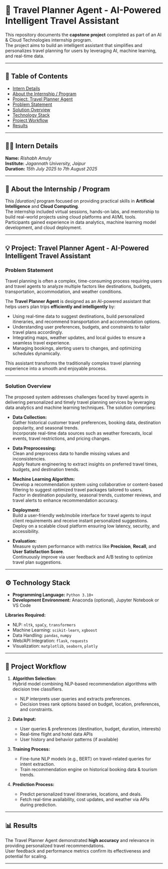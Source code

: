 # 🚀 Travel Planner Agent - AI-Powered Intelligent Travel Assistant

This repository documents the **capstone project** completed as part of an AI & Cloud Technologies internship program.  
The project aims to build an intelligent assistant that simplifies and personalizes travel planning for users by leveraging AI, machine learning, and real-time data.

---

## 📝 Table of Contents

- [Intern Details](#-intern-details)  
- [About the Internship / Program](#-about-the-internship--program)  
- [Project: Travel Planner Agent](#-project-travel-planner-agent)  
- [Problem Statement](#-problem-statement)  
- [Solution Overview](#-solution-overview)  
- [Technology Stack](#-technology-stack)  
- [Project Workflow](#-project-workflow)  
- [Results](#-results)  

---

## 👨‍💻 Intern Details

**Name:** *Rishabh Amuly*  
**Institute:** *Jagannath University, Jaipur*  
**Duration:** *15th July 2025 to 7th August 2025*  

---

## 📖 About the Internship / Program

This *[duration]* program focused on providing practical skills in **Artificial Intelligence** and **Cloud Computing**.  
The internship included virtual sessions, hands-on labs, and mentorship to build real-world projects using cloud platforms and AI/ML tools.  
Participants gained experience in data analytics, machine learning model development, and cloud deployment.

---

## 💡 Project: Travel Planner Agent - AI-Powered Intelligent Travel Assistant

### Problem Statement

Travel planning is often a complex, time-consuming process requiring users and travel agents to analyze multiple factors like destinations, budgets, transportation, accommodation, and weather conditions.  

The **Travel Planner Agent** is designed as an AI-powered assistant that helps users plan trips **efficiently and intelligently** by:  

- Using real-time data to suggest destinations, build personalized itineraries, and recommend transportation and accommodation options.  
- Understanding user preferences, budgets, and constraints to tailor travel plans accordingly.  
- Integrating maps, weather updates, and local guides to ensure a seamless travel experience.  
- Managing bookings, alerting users to changes, and optimizing schedules dynamically.  

This assistant transforms the traditionally complex travel planning experience into a smooth and enjoyable process.

---

### Solution Overview

The proposed system addresses challenges faced by travel agents in delivering personalized and timely travel planning services by leveraging data analytics and machine learning techniques. The solution comprises:

- **Data Collection:**  
  Gather historical customer travel preferences, booking data, destination popularity, and seasonal trends.  
  Incorporate real-time data sources such as weather forecasts, local events, travel restrictions, and pricing changes.

- **Data Preprocessing:**  
  Clean and preprocess data to handle missing values and inconsistencies.  
  Apply feature engineering to extract insights on preferred travel times, budgets, and destination trends.

- **Machine Learning Algorithm:**  
  Develop a recommendation system using collaborative or content-based filtering to suggest optimized travel packages tailored to users.  
  Factor in destination popularity, seasonal trends, customer reviews, and travel alerts to enhance recommendation accuracy.

- **Deployment:**  
  Build a user-friendly web/mobile interface for travel agents to input client requirements and receive instant personalized suggestions.  
  Deploy on a scalable cloud platform ensuring low latency, security, and accessibility.

- **Evaluation:**  
  Measure system performance with metrics like **Precision**, **Recall**, and **User Satisfaction Score**.  
  Continuously improve via user feedback and A/B testing to optimize travel plan suggestions.

---

## ⚙️ Technology Stack

- **Programming Language:** `Python 3.10+`  
- **Development Environment:** Anaconda (optional), Jupyter Notebook or VS Code  

**Libraries Required:**  
- NLP: `nltk`, `spaCy`, `transformers`  
- Machine Learning: `scikit-learn`, `xgboost`  
- Data Handling: `pandas`, `numpy`  
- Web/API Integration: `flask`, `requests`  
- Visualization: `matplotlib`, `seaborn`, `plotly`  

---

## 🚀 Project Workflow

1. **Algorithm Selection:**  
   Hybrid model combining NLP-based recommendation algorithms with decision tree classifiers.  
   - NLP interprets user queries and extracts preferences.  
   - Decision trees rank options based on budget, location, preferences, and constraints.

2. **Data Input:**  
   - User queries & preferences (destination, budget, duration, interests)  
   - Real-time flight and hotel data APIs  
   - User history and behavior patterns (if available)

3. **Training Process:**  
   - Fine-tune NLP models (e.g., BERT) on travel-related queries for intent extraction.  
   - Train recommendation engine on historical booking data & tourism trends.

4. **Prediction Process:**  
   - Predict personalized travel itineraries, locations, and deals.  
   - Fetch real-time availability, cost updates, and weather via APIs during prediction.

---

## 📊 Results

The Travel Planner Agent demonstrated **high accuracy** and relevance in providing personalized travel recommendations.  
User feedback and performance metrics confirm its effectiveness and potential for scaling.

---

